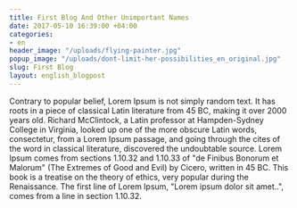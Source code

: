 ```yaml
---
title: First Blog And Other Unimportant Names
date: 2017-05-10 16:39:00 +04:00
categories:
- en
header_image: "/uploads/flying-painter.jpg"
popup_image: "/uploads/dont-limit-her-possibilities_en_original.jpg"
slug: First Blog
layout: english_blogpost
---
```


Contrary to popular belief, Lorem Ipsum is not simply random text. It has roots in a piece of classical Latin literature from 45 BC, making it over 2000 years old. Richard McClintock, a Latin professor at Hampden-Sydney College in Virginia, looked up one of the more obscure Latin words, consectetur, from a Lorem Ipsum passage, and going through the cites of the word in classical literature, discovered the undoubtable source. Lorem Ipsum comes from sections 1.10.32 and 1.10.33 of "de Finibus Bonorum et Malorum" (The Extremes of Good and Evil) by Cicero, written in 45 BC. This book is a treatise on the theory of ethics, very popular during the Renaissance. The first line of Lorem Ipsum, "Lorem ipsum dolor sit amet..", comes from a line in section 1.10.32.